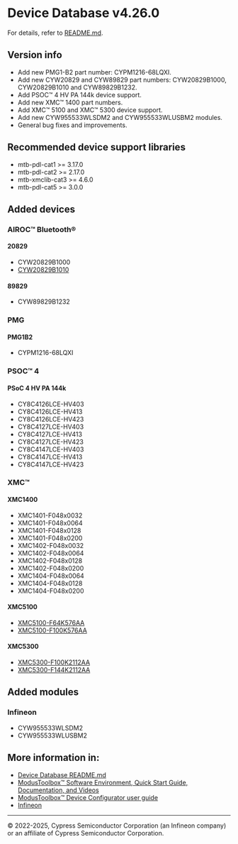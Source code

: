 # Device Database v4.26.0
For details, refer to [README.md](./README.md).

## Version info
* Add new PMG1-B2 part number: CYPM1216-68LQXI.
* Add new CYW20829 and CYW89829 part numbers: CYW20829B1000, CYW20829B1010 and CYW89829B1232.
* Add PSOC™ 4 HV PA 144k device support.
* Add new XMC™ 1400 part numbers.
* Add XMC™ 5100 and XMC™ 5300 device support.
* Add new CYW955533WLSDM2 and CYW955533WLUSBM2 modules.
* General bug fixes and improvements.

## Recommended device support libraries
* mtb-pdl-cat1 >= 3.17.0
* mtb-pdl-cat2 >= 2.17.0
* mtb-xmclib-cat3 >= 4.6.0
* mtb-pdl-cat5 >= 3.0.0

## Added devices
### AIROC™ Bluetooth®
#### 20829
* CYW20829B1000
* [CYW20829B1010](https://www.infineon.com/cms/en/product/wireless-connectivity/airoc-bluetooth-le-bluetooth-multiprotocol/airoc-bluetooth-le/cyw20829/)

#### 89829
* CYW89829B1232

### PMG
#### PMG1B2
* CYPM1216-68LQXI

### PSOC™ 4
#### PSoC 4 HV PA 144k
* CY8C4126LCE-HV403
* CY8C4126LCE-HV413
* CY8C4126LCE-HV423
* CY8C4127LCE-HV403
* CY8C4127LCE-HV413
* CY8C4127LCE-HV423
* CY8C4147LCE-HV403
* CY8C4147LCE-HV413
* CY8C4147LCE-HV423

### XMC™
#### XMC1400
* XMC1401-F048x0032
* XMC1401-F048x0064
* XMC1401-F048x0128
* XMC1401-F048x0200
* XMC1402-F048x0032
* XMC1402-F048x0064
* XMC1402-F048x0128
* XMC1402-F048x0200
* XMC1404-F048x0064
* XMC1404-F048x0128
* XMC1404-F048x0200

#### XMC5100
* [XMC5100-F64K576AA](https://www.infineon.com/XMC5000)
* [XMC5100-F100K576AA](https://www.infineon.com/XMC5000)

#### XMC5300
* [XMC5300-F100K2112AA](https://www.infineon.com/XMC5000)
* [XMC5300-F144K2112AA](https://www.infineon.com/XMC5000)


## Added modules
### Infineon
* CYW955533WLSDM2
* CYW955533WLUSBM2



## More information in:
* [Device Database README.md](./README.md)
* [ModusToolbox™ Software Environment, Quick Start Guide, Documentation, and Videos](https://www.infineon.com/cms/en/design-support/tools/sdk/modustoolbox-software)
* [ModusToolbox™ Device Configurator user guide](https://www.infineon.com/ModusToolboxDeviceConfig)
* [Infineon](https://www.infineon.com)

---
© 2022-2025, Cypress Semiconductor Corporation (an Infineon company) or an affiliate of Cypress Semiconductor Corporation.
